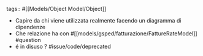 tags:: #[[Models/Object Model/Object]]

- Capire da chi viene utilizzata realmente facendo un diagramma di dipendenze
- Che relazione ha con #[[models/gsped/fatturazione/FattureRateModel]] #question
- é in disuso ? #issue/code/deprecated